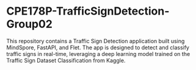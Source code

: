 # CPE178P-TrafficSignDetection-Group02
This repository contains a Traffic Sign Detection application built using MindSpore, FastAPI, and Flet. The app is designed to detect and classify traffic signs in real-time, leveraging a deep learning model trained on the Traffic Sign Dataset Classification from Kaggle.

